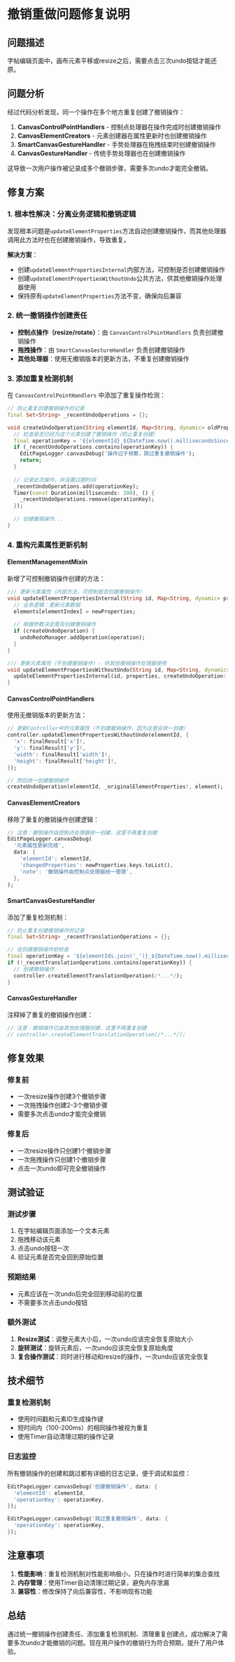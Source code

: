 # 撤销重做问题修复说明

## 问题描述
字帖编辑页面中，画布元素平移或resize之后，需要点击三次undo按钮才能还原。

## 问题分析
经过代码分析发现，同一个操作在多个地方重复创建了撤销操作：

1. **CanvasControlPointHandlers** - 控制点处理器在操作完成时创建撤销操作
2. **CanvasElementCreators** - 元素创建器在属性更新时也创建撤销操作  
3. **SmartCanvasGestureHandler** - 手势处理器在拖拽结束时创建撤销操作
4. **CanvasGestureHandler** - 传统手势处理器也在创建撤销操作

这导致一次用户操作被记录成多个撤销步骤，需要多次undo才能完全撤销。

## 修复方案

### 1. 根本性解决：分离业务逻辑和撤销逻辑
发现根本问题是`updateElementProperties`方法自动创建撤销操作，而其他处理器调用此方法时也在创建撤销操作，导致重复。

**解决方案**：
- 创建`updateElementPropertiesInternal`内部方法，可控制是否创建撤销操作
- 创建`updateElementPropertiesWithoutUndo`公共方法，供其他撤销操作处理器使用
- 保持原有`updateElementProperties`方法不变，确保向后兼容

### 2. 统一撤销操作创建责任
- **控制点操作（resize/rotate）**：由 `CanvasControlPointHandlers` 负责创建撤销操作
- **拖拽操作**：由 `SmartCanvasGestureHandler` 负责创建撤销操作  
- **其他处理器**：使用无撤销版本的更新方法，不重复创建撤销操作

### 3. 添加重复检测机制
在 `CanvasControlPointHandlers` 中添加了重复操作检测：

```dart
// 防止重复创建撤销操作的记录
final Set<String> _recentUndoOperations = {};

void createUndoOperation(String elementId, Map<String, dynamic> oldProperties, Map<String, dynamic> newProperties) {
  // 检查是否已经为这个元素创建了撤销操作（防止重复创建）
  final operationKey = '${elementId}_${DateTime.now().millisecondsSinceEpoch ~/ 100}'; // 100ms内视为同一操作
  if (_recentUndoOperations.contains(operationKey)) {
    EditPageLogger.canvasDebug('操作过于频繁，跳过重复撤销操作');
    return;
  }
  
  // 记录此次操作，并设置过期时间
  _recentUndoOperations.add(operationKey);
  Timer(const Duration(milliseconds: 200), () {
    _recentUndoOperations.remove(operationKey);
  });
  
  // 创建撤销操作...
}
```

### 4. 重构元素属性更新机制

#### ElementManagementMixin
新增了可控制撤销操作创建的方法：
```dart
/// 更新元素属性（内部方法，可控制是否创建撤销操作）
void updateElementPropertiesInternal(String id, Map<String, dynamic> properties, {bool createUndoOperation = true}) {
  // 业务逻辑：更新元素数据
  elements[elementIndex] = newProperties;
  
  // 根据参数决定是否创建撤销操作
  if (createUndoOperation) {
    undoRedoManager.addOperation(operation);
  }
}

/// 更新元素属性（不创建撤销操作）- 供其他撤销操作处理器使用
void updateElementPropertiesWithoutUndo(String id, Map<String, dynamic> properties) {
  updateElementPropertiesInternal(id, properties, createUndoOperation: false);
}
```

#### CanvasControlPointHandlers
使用无撤销版本的更新方法：
```dart
// 更新Controller中的元素属性（不创建撤销操作，因为这里会统一创建）
controller.updateElementPropertiesWithoutUndo(elementId, {
  'x': finalResult['x']!,
  'y': finalResult['y']!,
  'width': finalResult['width']!,
  'height': finalResult['height']!,
});

// 然后统一创建撤销操作
createUndoOperation(elementId, _originalElementProperties!, element);
```

#### CanvasElementCreators
移除了重复的撤销操作创建逻辑：
```dart
// 注意：撤销操作由控制点处理器统一创建，这里不再重复创建
EditPageLogger.canvasDebug(
  '元素属性更新完成',
  data: {
    'elementId': elementId,
    'changedProperties': newProperties.keys.toList(),
    'note': '撤销操作由控制点处理器统一管理',
  },
);
```

#### SmartCanvasGestureHandler  
添加了重复检测机制：
```dart
// 防止重复创建撤销操作的记录
final Set<String> _recentTranslationOperations = {};

// 在创建撤销操作前检查
final operationKey = '${elementIds.join('_')}_${DateTime.now().millisecondsSinceEpoch ~/ 200}';
if (!_recentTranslationOperations.contains(operationKey)) {
  // 创建撤销操作
  controller.createElementTranslationOperation(/*...*/);
}
```

#### CanvasGestureHandler
注释掉了重复的撤销操作创建：
```dart
// 注意：撤销操作已由其他处理器创建，这里不再重复创建
// controller.createElementTranslationOperation(/*...*/);
```

## 修复效果

### 修复前
- 一次resize操作创建3个撤销步骤
- 一次拖拽操作创建2-3个撤销步骤
- 需要多次点击undo才能完全撤销

### 修复后  
- 一次resize操作只创建1个撤销步骤
- 一次拖拽操作只创建1个撤销步骤
- 点击一次undo即可完全撤销操作

## 测试验证

### 测试步骤
1. 在字帖编辑页面添加一个文本元素
2. 拖拽移动该元素
3. 点击undo按钮一次
4. 验证元素是否完全回到原始位置

### 预期结果
- 元素应该在一次undo后完全回到移动前的位置
- 不需要多次点击undo按钮

### 额外测试
1. **Resize测试**：调整元素大小后，一次undo应该完全恢复原始大小
2. **旋转测试**：旋转元素后，一次undo应该完全恢复原始角度
3. **复合操作测试**：同时进行移动和resize的操作，一次undo应该完全恢复

## 技术细节

### 重复检测机制
- 使用时间戳和元素ID生成操作键
- 短时间内（100-200ms）的相同操作被视为重复
- 使用Timer自动清理过期的操作记录

### 日志监控
所有撤销操作的创建和跳过都有详细的日志记录，便于调试和监控：

```dart
EditPageLogger.canvasDebug('创建撤销操作', data: {
  'elementId': elementId,
  'operationKey': operationKey,
});

EditPageLogger.canvasDebug('跳过重复撤销操作', data: {
  'operationKey': operationKey,
});
```

## 注意事项

1. **性能影响**：重复检测机制对性能影响极小，只在操作时进行简单的集合查找
2. **内存管理**：使用Timer自动清理过期记录，避免内存泄漏
3. **兼容性**：修改保持了向后兼容性，不影响现有功能

## 总结

通过统一撤销操作创建责任、添加重复检测机制、清理重复创建点，成功解决了需要多次undo才能撤销的问题。现在用户操作的撤销行为符合预期，提升了用户体验。 